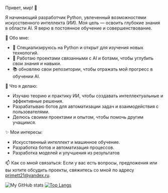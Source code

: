  Привет, мир! 👋 

Я начинающий разработчик Python, увлеченный возможностями искусственного интеллекта (ИИ). Моя цель — освоить глубокие знания в области AI. Я верю в постоянное обучение и совершенствование.

 🚀 Обо мне:
- 🐍 Специализируюсь на Python и открыт для изучения новых технологий.
- 🤖 Работаю проектами связанными с AI и ботами, чтобы углубить свои знания и навыки.
- 📚 обновляю свои репозитории, чтобы отражать мой прогресс в обучении AI. 

🌱 Что я делаю:
- Изучаю теорию и практику ИИ, чтобы создавать интеллектуальные и эффективные решения.
- Разрабатываю ботов для автоматизации задач и взаимодействия с пользователями.
- Делюсь своими проектами и опытом, чтобы помочь другим учащимся.

✨ Мои интересы:
- Искусственный интеллект и машинное обучение.
- Разработка ботов и автоматизация процессов.
- Разработка моделей и улучшения из результатов

📫 Как со мной связаться:
Если у вас есть вопросы, предложения или вы хотите обсудить проекты, свяжитесь со мной по адресу primett21@yandex.ru.


![My GitHub stats](https://github-readme-stats.vercel.app/api?username=4uvash21&theme=tokyonight&show_icons=true)
[![Top Langs](https://github-readme-stats.vercel.app/api/top-langs/?username=4uvash21&layout=compact)](https://github.com/4uvash21/github-readme-stats)


